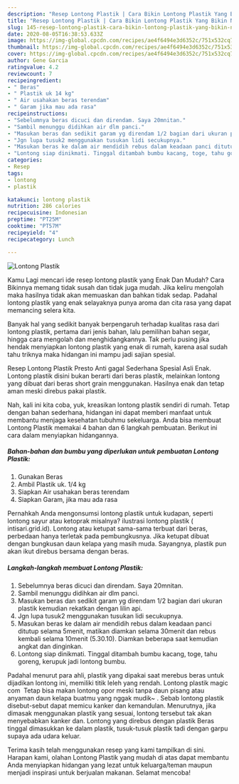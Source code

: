 ```yaml
---
description: "Resep Lontong Plastik | Cara Bikin Lontong Plastik Yang Bikin Ngiler"
title: "Resep Lontong Plastik | Cara Bikin Lontong Plastik Yang Bikin Ngiler"
slug: 145-resep-lontong-plastik-cara-bikin-lontong-plastik-yang-bikin-ngiler
date: 2020-08-05T16:38:53.633Z
image: https://img-global.cpcdn.com/recipes/ae4f6494e3d6352c/751x532cq70/lontong-plastik-foto-resep-utama.jpg
thumbnail: https://img-global.cpcdn.com/recipes/ae4f6494e3d6352c/751x532cq70/lontong-plastik-foto-resep-utama.jpg
cover: https://img-global.cpcdn.com/recipes/ae4f6494e3d6352c/751x532cq70/lontong-plastik-foto-resep-utama.jpg
author: Gene Garcia
ratingvalue: 4.2
reviewcount: 7
recipeingredient:
- " Beras"
- " Plastik uk 14 kg"
- " Air usahakan beras terendam"
- " Garam jika mau ada rasa"
recipeinstructions:
- "Sebelumnya beras dicuci dan direndam. Saya 20mnitan."
- "Sambil menunggu didihkan air dlm panci."
- "Masukan beras dan sedikit garam yg direndam 1/2 bagian dari ukuran plastik kemudian rekatkan dengan lilin api."
- "Jgn lupa tusuk2 menggunakan tusukan lidi secukupnya."
- "Masukan beras ke dalam air mendidih rebus dalam keadaan panci ditutup selama 5menit, matikan diamkan selama 30menit dan rebus kembali selama 10menit (5.30.10). Diamkan beberapa saat kemudian angkat dan dinginkan."
- "Lontong siap dinikmati. Tinggal ditambah bumbu kacang, toge, tahu goreng, kerupuk jadi lontong bumbu."
categories:
- Resep
tags:
- lontong
- plastik

katakunci: lontong plastik 
nutrition: 286 calories
recipecuisine: Indonesian
preptime: "PT25M"
cooktime: "PT57M"
recipeyield: "4"
recipecategory: Lunch

---
```



![Lontong Plastik](https://img-global.cpcdn.com/recipes/ae4f6494e3d6352c/751x532cq70/lontong-plastik-foto-resep-utama.jpg)

Kamu Lagi mencari ide resep lontong plastik yang Enak Dan Mudah? Cara Bikinnya memang tidak susah dan tidak juga mudah. Jika keliru mengolah maka hasilnya tidak akan memuaskan dan bahkan tidak sedap. Padahal lontong plastik yang enak selayaknya punya aroma dan cita rasa yang dapat memancing selera kita.

Banyak hal yang sedikit banyak berpengaruh terhadap kualitas rasa dari lontong plastik, pertama dari jenis bahan, lalu pemilihan bahan segar, hingga cara mengolah dan menghidangkannya. Tak perlu pusing jika hendak menyiapkan lontong plastik yang enak di rumah, karena asal sudah tahu triknya maka hidangan ini mampu jadi sajian spesial.

Resep Lontong Plastik Presto Anti gagal Sederhana Spesial Asli Enak. Lontong plastik disini bukan berarti dari beras plastik, melainkan lontong yang dibuat dari beras short grain menggunakan. Hasilnya enak dan tetap aman meski direbus pakai plastik.


Nah, kali ini kita coba, yuk, kreasikan lontong plastik sendiri di rumah. Tetap dengan bahan sederhana, hidangan ini dapat memberi manfaat untuk membantu menjaga kesehatan tubuhmu sekeluarga. Anda bisa membuat Lontong Plastik memakai 4 bahan dan 6 langkah pembuatan. Berikut ini cara dalam menyiapkan hidangannya.

<!--inarticleads1-->

##### Bahan-bahan dan bumbu yang diperlukan untuk pembuatan Lontong Plastik:

1. Gunakan  Beras
1. Ambil  Plastik uk. 1/4 kg
1. Siapkan  Air usahakan beras terendam
1. Siapkan  Garam, jika mau ada rasa


Pernahkah Anda mengonsumsi lontong plastik untuk kudapan, seperti lontong sayur atau ketoprak misalnya? ilustrasi lontong plastik ( intisari.grid.id). Lontong atau ketupat sama-sama terbuat dari beras, perbedaan hanya terletak pada pembungkusnya. Jika ketupat dibuat dengan bungkusan daun kelapa yang masih muda. Sayangnya, plastik pun akan ikut direbus bersama dengan beras. 

<!--inarticleads2-->

##### Langkah-langkah membuat Lontong Plastik:

1. Sebelumnya beras dicuci dan direndam. Saya 20mnitan.
1. Sambil menunggu didihkan air dlm panci.
1. Masukan beras dan sedikit garam yg direndam 1/2 bagian dari ukuran plastik kemudian rekatkan dengan lilin api.
1. Jgn lupa tusuk2 menggunakan tusukan lidi secukupnya.
1. Masukan beras ke dalam air mendidih rebus dalam keadaan panci ditutup selama 5menit, matikan diamkan selama 30menit dan rebus kembali selama 10menit (5.30.10). Diamkan beberapa saat kemudian angkat dan dinginkan.
1. Lontong siap dinikmati. Tinggal ditambah bumbu kacang, toge, tahu goreng, kerupuk jadi lontong bumbu.


Padahal menurut para ahli, plastik yang dipakai saat merebus beras untuk dijadikan lontong ini, memiliki titik leleh yang rendah. Lontong plastik magic com ‍ Tetap bisa makan lontong opor meski tanpa daun pisang atau anyaman daun kelapa buatmu yang nggak mudik~ ‍. Sebab lontong plastik disebut-sebut dapat memicu kanker dan kemandulan. Menurutnya, jika dimasak menggunakan plastik yang sesuai, lontong tersebut tak akan menyebabkan kanker dan. Lontong yang direbus dengan plastik Beras tinggal dimasukkan ke dalam plastik, tusuk-tusuk plastik tadi dengan garpu supaya ada udara keluar. 

Terima kasih telah menggunakan resep yang kami tampilkan di sini. Harapan kami, olahan Lontong Plastik yang mudah di atas dapat membantu Anda menyiapkan hidangan yang lezat untuk keluarga/teman maupun menjadi inspirasi untuk berjualan makanan. Selamat mencoba!
